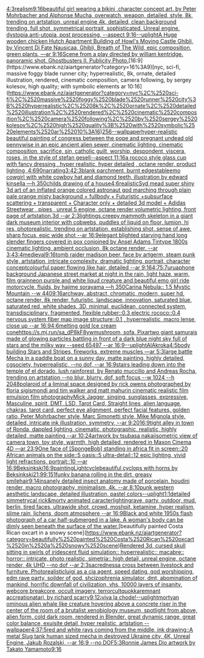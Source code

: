 [4:3](https://www.ebank.nz/aiartgenerator?category=4%3A3)[realism](https://www.ebank.nz/aiartgenerator?category=realism)[9:16](https://www.ebank.nz/aiartgenerator?category=9%3A16)[beautiful girl wearing a bikini ,character concept art, by Peter Mohrbacher and Alphonse Mucha, overwatch, weapon, detailed, style, 8k, trending on artstation, unreal engine 4k, detailed, clean background trending, full shot, symmetrical portrait, sophisticated, Unreal engine, dystopia,anti-utopia, post processing, --aspect 9:16](https://www.ebank.nz/aiartgenerator?category=beautiful%2520girl%2520wearing%2520a%2520bikini%2520%2Ccharacter%2520concept%2520art%2C%2520by%2520Peter%2520Mohrbacher%2520and%2520Alphonse%2520Mucha%2C%2520overwatch%2C%2520weapon%2C%2520detailed%2C%2520style%2C%25208k%2C%2520trending%2520on%2520artstation%2C%2520unreal%2520engine%25204k%2C%2520detailed%2C%2520clean%2520background%2520trending%2C%2520full%2520shot%2C%2520symmetrical%2520portrait%2C%2520sophisticated%2C%2520Unreal%2520engine%2C%2520dystopia%2Canti-utopia%2C%2520post%2520processing%2C%2520--aspect%25209%3A16)[--uplight](https://www.ebank.nz/aiartgenerator?category=--uplight)[A Huge wooden chicken Hutch Apartment Building of Howl's Moving Castle Ghibli, by Vincent Di Fate Nausicaa, Ghibli, Breath of The Wild, epic composition, green plants, —ar 9:16](https://www.ebank.nz/aiartgenerator?category=A%2520Huge%2520wooden%2520chicken%2520Hutch%2520Apartment%2520Building%2520of%2520Howl%27s%2520Moving%2520Castle%2520Ghibli%2C%2520by%2520Vincent%2520Di%2520Fate%2520Nausicaa%2C%2520Ghibli%2C%2520Breath%2520of%2520The%2520Wild%2C%2520epic%2520composition%2C%2520green%2520plants%2C%2520%E2%80%94ar%25209%3A16)[Scene from a play directed by william kentridge. panoramic shot. Ghostbusters II. Publicity Photo.](https://www.ebank.nz/aiartgenerator?category=Scene%2520from%2520a%2520play%2520directed%2520by%2520william%2520kentridge.%2520panoramic%2520shot.%2520Ghostbusters%2520II.%2520Publicity%2520Photo.)[16:9](https://www.ebank.nz/aiartgenerator?category=16%3A9)[nyc, sci-fi, massive foggy blade runner city; hyperrealistic, 8k, ornate, detailed illustration, rendered, cinematic composition, camera following, by sergey kolesov, high quality; with symbolic elements ar 10:16](https://www.ebank.nz/aiartgenerator?category=nyc%2C%2520sci-fi%2C%2520massive%2520foggy%2520blade%2520runner%2520city%3B%2520hyperrealistic%2C%25208k%2C%2520ornate%2C%2520detailed%2520illustration%2C%2520rendered%2C%2520cinematic%2520composition%2C%2520camera%2520following%2C%2520by%2520sergey%2520kolesov%2C%2520high%2520quality%3B%2520with%2520symbolic%2520elements%2520ar%252010%3A16)[256](https://www.ebank.nz/aiartgenerator?category=256)[--wallpaper](https://www.ebank.nz/aiartgenerator?category=--wallpaper)[hyper-realistic beautiful painting of congress between the pope and pregnant undead old pennywise in an epic ancient alien sewer, cinematic lighting, cinematic composition, sacrifice, sin, catholic guilt, worship, despondent, viscera, roses, in the style of stefan gesell--aspect 11:16](https://www.ebank.nz/aiartgenerator?category=hyper-realistic%2520beautiful%2520painting%2520of%2520congress%2520between%2520the%2520pope%2520and%2520pregnant%2520undead%2520old%2520pennywise%2520in%2520an%2520epic%2520ancient%2520alien%2520sewer%2C%2520cinematic%2520lighting%2C%2520cinematic%2520composition%2C%2520sacrifice%2C%2520sin%2C%2520catholic%2520guilt%2C%2520worship%2C%2520despondent%2C%2520viscera%2C%2520roses%2C%2520in%2520the%2520style%2520of%2520stefan%2520gesell--aspect%252011%3A16)[a rococo style glass cup with fancy dressing , hyper realistic, hyper detailed , octane render, product lighting ,](https://www.ebank.nz/aiartgenerator?category=a%2520rococo%2520style%2520glass%2520cup%2520with%2520fancy%2520dressing%2520%2C%2520hyper%2520realistic%2C%2520hyper%2520detailed%2520%2C%2520octane%2520render%2C%2520product%2520lighting%2520%2C)[4:6](https://www.ebank.nz/aiartgenerator?category=4%3A6)[90](https://www.ebank.nz/aiartgenerator?category=90)[narrating](https://www.ebank.nz/aiartgenerator?category=narrating)[3:4](https://www.ebank.nz/aiartgenerator?category=3%3A4)[2:3](https://www.ebank.nz/aiartgenerator?category=2%3A3)[blank parchment, burnt edges](https://www.ebank.nz/aiartgenerator?category=blank%2520parchment%2C%2520burnt%2520edges)[table](https://www.ebank.nz/aiartgenerator?category=table)[emo cowgirl with white cowboy hat and diamond teeth, illustration by edward kinsella —h 350](https://www.ebank.nz/aiartgenerator?category=emo%2520cowgirl%2520with%2520white%2520cowboy%2520hat%2520and%2520diamond%2520teeth%2C%2520illustration%2520by%2520edward%2520kinsella%2520%E2%80%94h%2520350)[childs drawing of a house](https://www.ebank.nz/aiartgenerator?category=childs%2520drawing%2520of%2520a%2520house)[4:6](https://www.ebank.nz/aiartgenerator?category=4%3A6)[realistic](https://www.ebank.nz/aiartgenerator?category=realistic)[Syd mead super shiny 3d art of an inflated orange colored astronaut god marching through plain pale orange misty background + fullbody + Futuristic +subsurface scattering + transparent + Character only + detailed 3d model + Adidas Streetwear , pipes , unreal 5 engine, octane render,volumetric lighting, front page of artstation,3d --ar 2:3](https://www.ebank.nz/aiartgenerator?category=Syd%2520mead%2520super%2520shiny%25203d%2520art%2520of%2520an%2520inflated%2520orange%2520colored%2520astronaut%2520god%2520marching%2520through%2520plain%2520pale%2520orange%2520misty%2520background%2520%2B%2520fullbody%2520%2B%2520Futuristic%2520%2Bsubsurface%2520scattering%2520%2B%2520transparent%2520%2B%2520Character%2520only%2520%2B%2520detailed%25203d%2520model%2520%2B%2520Adidas%2520Streetwear%2520%2C%2520pipes%2520%2C%2520unreal%25205%2520engine%2C%2520octane%2520render%2Cvolumetric%2520lighting%2C%2520front%2520page%2520of%2520artstation%2C3d%2520--ar%25202%3A3)[lightings,creepy,](https://www.ebank.nz/aiartgenerator?category=lightings%2Ccreepy%2C)[mammoth skeleton in a giant dark museum interior with cobwebs, puddles of liquid on floor,  lumion, hi res, photorealistic, trending on artstation, establishing shot, sense of awe, sharp focus, epic wide shot --ar  16:9](https://www.ebank.nz/aiartgenerator?category=mammoth%2520skeleton%2520in%2520a%2520giant%2520dark%2520museum%2520interior%2520with%2520cobwebs%2C%2520puddles%2520of%2520liquid%2520on%2520floor%2C%2520%2520lumion%2C%2520hi%2520res%2C%2520photorealistic%2C%2520trending%2520on%2520artstation%2C%2520establishing%2520shot%2C%2520sense%2520of%2520awe%2C%2520sharp%2520focus%2C%2520epic%2520wide%2520shot%2520--ar%2520%252016%3A9)[elegant blighted starving hand long slender fingers covered in pox conjoined by Ansel Adams Tintype 1800s cinematic lighting, ambient occlusion, 8k octane render, --ar 3:4](https://www.ebank.nz/aiartgenerator?category=elegant%2520blighted%2520starving%2520hand%2520long%2520slender%2520fingers%2520covered%2520in%2520pox%2520conjoined%2520by%2520Ansel%2520Adams%2520Tintype%25201800s%2520cinematic%2520lighting%2C%2520ambient%2520occlusion%2C%25208k%2520octane%2520render%2C%2520--ar%25203%3A4)[3:4](https://www.ebank.nz/aiartgenerator?category=3%3A4)[medieval](https://www.ebank.nz/aiartgenerator?category=medieval)[9:16](https://www.ebank.nz/aiartgenerator?category=9%3A16)[tomb raider madison beer, face by artgerm, steam punk style, artstation, intricate complexity, dramatic lighting, portrait, character concept](https://www.ebank.nz/aiartgenerator?category=tomb%2520raider%2520madison%2520beer%2C%2520face%2520by%2520artgerm%2C%2520steam%2520punk%2520style%2C%2520artstation%2C%2520intricate%2520complexity%2C%2520dramatic%2520lighting%2C%2520portrait%2C%2520character%2520concept)[colourful paper flowing like hair, detailed --ar 9:16](https://www.ebank.nz/aiartgenerator?category=colourful%2520paper%2520flowing%2520like%2520hair%2C%2520detailed%2520--ar%25209%3A16)[4:7](https://www.ebank.nz/aiartgenerator?category=4%3A7)[5:7](https://www.ebank.nz/aiartgenerator?category=5%3A7)[urua](https://www.ebank.nz/aiartgenerator?category=urua)[phone background Japanese street market at night in the rain, light haze, warm, film grain](https://www.ebank.nz/aiartgenerator?category=phone%2520background%2520Japanese%2520street%2520market%2520at%2520night%2520in%2520the%2520rain%2C%2520light%2520haze%2C%2520warm%2C%2520film%2520grain)[neon purple and white liqud creature and beautiful emo girl ride motorcycle, fluids, by hajime sorayama —h 350](https://www.ebank.nz/aiartgenerator?category=neon%2520purple%2520and%2520white%2520liqud%2520creature%2520and%2520beautiful%2520emo%2520girl%2520ride%2520motorcycle%2C%2520fluids%2C%2520by%2520hajime%2520sorayama%2520%E2%80%94h%2520350)[Carina Nebula:: 1.5 Mystic Mountain --w 440](https://www.ebank.nz/aiartgenerator?category=Carina%2520Nebula%3A%3A%25201.5%2520Mystic%2520Mountain%2520--w%2520440)[9:16](https://www.ebank.nz/aiartgenerator?category=9%3A16)[archway, abstract, chromatic, modern, super hd, octane render, 8k render, futuristic, landscape, innovation, saturated blue, saturated red, white shades, 3D, minimal, euclidean, connected system, transdisciplinary, fragmented, flexible rubber::0.3 electric rococo::0.4 nervous system fiber map image structure::0.1 , hyperrealistic, macro lense, close up --ar 16:9](https://www.ebank.nz/aiartgenerator?category=archway%2C%2520abstract%2C%2520chromatic%2C%2520modern%2C%2520super%2520hd%2C%2520octane%2520render%2C%25208k%2520render%2C%2520futuristic%2C%2520landscape%2C%2520innovation%2C%2520saturated%2520blue%2C%2520saturated%2520red%2C%2520white%2520shades%2C%25203D%2C%2520minimal%2C%2520euclidean%2C%2520connected%2520system%2C%2520transdisciplinary%2C%2520fragmented%2C%2520flexible%2520rubber%3A%3A0.3%2520electric%2520rococo%3A%3A0.4%2520nervous%2520system%2520fiber%2520map%2520image%2520structure%3A%3A0.1%2520%2C%2520hyperrealistic%2C%2520macro%2520lense%2C%2520close%2520up%2520--ar%252016%3A9)[4:6](https://www.ebank.nz/aiartgenerator?category=4%3A6)[melting gold Ice cream cone](https://www.ebank.nz/aiartgenerator?category=melting%2520gold%2520Ice%2520cream%2520cone)[<https://s.mj.run/sa_dP8kF8yw>](https://www.ebank.nz/aiartgenerator?category=%3Chttps%3A//s.mj.run/sa_dP8kF8yw%3E)[mushroom, sofa, Pixar](https://www.ebank.nz/aiartgenerator?category=mushroom%2C%2520sofa%2C%2520Pixar)[two giant samurais made of glowing particles battling in front of a dark blue night sky full of stars and the milky way --seed 65497 --ar 16:9](https://www.ebank.nz/aiartgenerator?category=two%2520giant%2520samurais%2520made%2520of%2520glowing%2520particles%2520battling%2520in%2520front%2520of%2520a%2520dark%2520blue%2520night%2520sky%2520full%2520of%2520stars%2520and%2520the%2520milky%2520way%2520--seed%252065497%2520--ar%252016%3A9)[--uplight](https://www.ebank.nz/aiartgenerator?category=--uplight)[AlAkroka](https://www.ebank.nz/aiartgenerator?category=AlAkroka)[4:5](https://www.ebank.nz/aiartgenerator?category=4%3A5)[body building Stars and Stripes, fireworks, extreme muscles —ar 5:3](https://www.ebank.nz/aiartgenerator?category=body%2520building%2520Stars%2520and%2520Stripes%2C%2520fireworks%2C%2520extreme%2520muscles%2520%E2%80%94ar%25205%3A3)[large battle Mecha in a paddle boat on a sunny day, matte painting, highly detailed, cgsociety, hyperrealistic, --no dof, --ar 16:9](https://www.ebank.nz/aiartgenerator?category=large%2520battle%2520Mecha%2520in%2520a%2520paddle%2520boat%2520on%2520a%2520sunny%2520day%2C%2520matte%2520painting%2C%2520highly%2520detailed%2C%2520cgsociety%2C%2520hyperrealistic%2C%2520--no%2520dof%2C%2520--ar%252016%3A9)[stairs leading down into the temple of el dorado, lush rainforest, by Renato muccillo and Andreas Rocha, trending on artstation --no blur, blurry, dof, soft focus --w 1024 --h 2048](https://www.ebank.nz/aiartgenerator?category=stairs%2520leading%2520down%2520into%2520the%2520temple%2520of%2520el%2520dorado%2C%2520lush%2520rainforest%2C%2520by%2520Renato%2520muccillo%2520and%2520Andreas%2520Rocha%2C%2520trending%2520on%2520artstation%2520--no%2520blur%2C%2520blurry%2C%2520dof%2C%2520soft%2520focus%2520--w%25201024%2520--h%25202048)[polaroid of a liminal space designed by rick owens photographed by floria sigismondi and tim walker  and matt mahurin cinematic realistic film emulsion film photography](https://www.ebank.nz/aiartgenerator?category=polaroid%2520of%2520a%2520liminal%2520space%2520designed%2520by%2520rick%2520owens%2520photographed%2520by%2520floria%2520sigismondi%2520and%2520tim%2520walker%2520%2520and%2520matt%2520mahurin%2520cinematic%2520realistic%2520film%2520emulsion%2520film%2520photography)[Mick Jagger, singing, sunglasses, expressive, Masculine, spirit, DMT, LSD, Tarot Card, Straight lines, alien language, chakras, tarot card, perfect eye alignment, perfect facial features, golden ratio, Peter Mohrbacher style, Marc Simonetti style, Mike Mignola style, detailed, intricate ink illustration, symmetry, --ar 9:20](https://www.ebank.nz/aiartgenerator?category=Mick%2520Jagger%2C%2520singing%2C%2520sunglasses%2C%2520expressive%2C%2520Masculine%2C%2520spirit%2C%2520DMT%2C%2520LSD%2C%2520Tarot%2520Card%2C%2520Straight%2520lines%2C%2520alien%2520language%2C%2520chakras%2C%2520tarot%2520card%2C%2520perfect%2520eye%2520alignment%2C%2520perfect%2520facial%2520features%2C%2520golden%2520ratio%2C%2520Peter%2520Mohrbacher%2520style%2C%2520Marc%2520Simonetti%2520style%2C%2520Mike%2520Mignola%2520style%2C%2520detailed%2C%2520intricate%2520ink%2520illustration%2C%2520symmetry%2C%2520--ar%25209%3A20)[16:9](https://www.ebank.nz/aiartgenerator?category=16%3A9)[tight alley in town of Ronda, dappled lighting, cinematic, photographic, realistic, highly detailed, matte painting --ar 10:24](https://www.ebank.nz/aiartgenerator?category=tight%2520alley%2520in%2520town%2520of%2520Ronda%2C%2520dappled%2520lighting%2C%2520cinematic%2C%2520photographic%2C%2520realistic%2C%2520highly%2520detailed%2C%2520matte%2520painting%2520--ar%252010%3A24)[artwork by tsubasa nakai](https://www.ebank.nz/aiartgenerator?category=artwork%2520by%2520tsubasa%2520nakai)[isometric view of camera town, toy style, warmth, high detailed, rendered in Maxon Cinema 4D —ar 23:9](https://www.ebank.nz/aiartgenerator?category=isometric%2520view%2520of%2520camera%2520town%2C%2520toy%2520style%2C%2520warmth%2C%2520high%2520detailed%2C%2520rendered%2520in%2520Maxon%2520Cinema%25204D%2520%E2%80%94ar%252023%3A9)[One face of [SpongeBob] standing in africa fit in screen::20 African animals on the side::5 oasis::5 ultra-detail::12 epic lighting, vivid light refractions, portrait::10 —ar 16:9](https://www.ebank.nz/aiartgenerator?category=One%2520face%2520of%2520%5BSpongeBob%5D%2520standing%2520in%2520africa%2520fit%2520in%2520screen%3A%3A20%2520African%2520animals%2520on%2520the%2520side%3A%3A5%2520oasis%3A%3A5%2520ultra-detail%3A%3A12%2520epic%2520lighting%2C%2520vivid%2520light%2520refractions%2C%2520portrait%3A%3A10%2520%E2%80%94ar%252016%3A9)[Beksinkski](https://www.ebank.nz/aiartgenerator?category=Beksinkski)[16:9](https://www.ebank.nz/aiartgenerator?category=16%3A9)[painting](https://www.ebank.nz/aiartgenerator?category=painting)[Lightcycle](https://www.ebank.nz/aiartgenerator?category=Lightcycle)[beautiful cyclops with horns by Beksinkski](https://www.ebank.nz/aiartgenerator?category=beautiful%2520cyclops%2520with%2520horns%2520by%2520Beksinkski)[21:9](https://www.ebank.nz/aiartgenerator?category=21%3A9)[9:15](https://www.ebank.nz/aiartgenerator?category=9%3A15)[1](https://www.ebank.nz/aiartgenerator?category=1)[funky banana rolling in the dirt, greasy smile](https://www.ebank.nz/aiartgenerator?category=funky%2520banana%2520rolling%2520in%2520the%2520dirt%2C%2520greasy%2520smile)[hair](https://www.ebank.nz/aiartgenerator?category=hair)[](https://www.ebank.nz/aiartgenerator?category=)[9:14](https://www.ebank.nz/aiartgenerator?category=9%3A14)[insanely detailed insect anatomy made of porcelain, houdini render, macro photography, minimalism, 4k. --ar 8:10](https://www.ebank.nz/aiartgenerator?category=insanely%2520detailed%2520insect%2520anatomy%2520made%2520of%2520porcelain%2C%2520houdini%2520render%2C%2520macro%2520photography%2C%2520minimalism%2C%25204k.%2520--ar%25208%3A10)[punk western aesthetic landscape, detailed illustration, pastel colors](https://www.ebank.nz/aiartgenerator?category=punk%2520western%2520aesthetic%2520landscape%2C%2520detailed%2520illustration%2C%2520pastel%2520colors)[--uplight](https://www.ebank.nz/aiartgenerator?category=--uplight)[1:1](https://www.ebank.nz/aiartgenerator?category=1%3A1)[detailed simmetrycal rick&morty animated caracter](https://www.ebank.nz/aiartgenerator?category=detailed%2520simmetrycal%2520rick%26morty%2520animated%2520caracter)[lighting](https://www.ebank.nz/aiartgenerator?category=lighting)[rave, party, outdoor, mud, berlin, tired faces, ultrawide shot, crowd, moshpit, ketamine, hyper realism, slime rain, lichens, doom atmosphere --ar 16:9](https://www.ebank.nz/aiartgenerator?category=rave%2C%2520party%2C%2520outdoor%2C%2520mud%2C%2520berlin%2C%2520tired%2520faces%2C%2520ultrawide%2520shot%2C%2520crowd%2C%2520moshpit%2C%2520ketamine%2C%2520hyper%2520realism%2C%2520slime%2520rain%2C%2520lichens%2C%2520doom%2520atmosphere%2520--ar%252016%3A9)[Black and white 1950s flash photograph of a car half-submerged in a lake. A woman's body can be dimly seen beneath the surface of the water.](https://www.ebank.nz/aiartgenerator?category=Black%2520and%2520white%25201950s%2520flash%2520photograph%2520of%2520a%2520car%2520half-submerged%2520in%2520a%2520lake.%2520A%2520woman%27s%2520body%2520can%2520be%2520dimly%2520seen%2520beneath%2520the%2520surface%2520of%2520the%2520water.)[beautifully painted Costa Rican oxcart in a snowy scene](https://www.ebank.nz/aiartgenerator?category=beautifully%2520painted%2520Costa%2520Rican%2520oxcart%2520in%2520a%2520snowy%2520scene)[Rendered 3d, cursed skull sitting in swirls of iridescent fluid simulation:: hyperrealistic:: macabre:: horror:: intricate, photo realistic, simetría:: high detail, unreal engine, octane render, 4k UHD --no dof --ar 2:3](https://www.ebank.nz/aiartgenerator?category=Rendered%25203d%2C%2520cursed%2520skull%2520sitting%2520in%2520swirls%2520of%2520iridescent%2520fluid%2520simulation%3A%3A%2520hyperrealistic%3A%3A%2520macabre%3A%3A%2520horror%3A%3A%2520intricate%2C%2520photo%2520realistic%2C%2520simetr%C3%ADa%3A%3A%2520high%2520detail%2C%2520unreal%2520engine%2C%2520octane%2520render%2C%25204k%2520UHD%2520--no%2520dof%2520--ar%25202%3A3)[sacredness](https://www.ebank.nz/aiartgenerator?category=sacredness)[a cross between livestock and furniture. Photorealistic](https://www.ebank.nz/aiartgenerator?category=a%2520cross%2520between%2520livestock%2520and%2520furniture.%2520Photorealistic)[luigi as a cia agent, speed dating, god worshipping, edm rave party, soilder of god, shcizophrenia simulator, dmt, abomination of mankind, horrific downfall of civilization, vhs, 10000 layers of insanity, webcore,breakcore, occult imagery, terrorcult](https://www.ebank.nz/aiartgenerator?category=luigi%2520as%2520a%2520cia%2520agent%2C%2520speed%2520dating%2C%2520god%2520worshipping%2C%2520edm%2520rave%2520party%2C%2520soilder%2520of%2520god%2C%2520shcizophrenia%2520simulator%2C%2520dmt%2C%2520abomination%2520of%2520mankind%2C%2520horrific%2520downfall%2520of%2520civilization%2C%2520vhs%2C%252010000%2520layers%2520of%2520insanity%2C%2520webcore%2Cbreakcore%2C%2520occult%2520imagery%2C%2520terrorcult)[quokka](https://www.ebank.nz/aiartgenerator?category=quokka)[remnant accreation](https://www.ebank.nz/aiartgenerator?category=remnant%2520accreation)[atari, by richard scarry](https://www.ebank.nz/aiartgenerator?category=atari%2C%2520by%2520richard%2520scarry)[9:12](https://www.ebank.nz/aiartgenerator?category=9%3A12)[¡viva la chode!](https://www.ebank.nz/aiartgenerator?category=%C2%A1viva%2520la%2520chode%21)[--uplight](https://www.ebank.nz/aiartgenerator?category=--uplight)[morty](https://www.ebank.nz/aiartgenerator?category=morty)[an ominous alien whale like creature hovering above a concrete riser in the center of the room of a brutalist xenobiology museum,  spotlight from above, alien form, cold dark room, rendered in Blender, great dynamic range, great color balance, exuisite detail, hyper realistic, artstation --wallpaper](https://www.ebank.nz/aiartgenerator?category=an%2520ominous%2520alien%2520whale%2520like%2520creature%2520hovering%2520above%2520a%2520concrete%2520riser%2520in%2520the%2520center%2520of%2520the%2520room%2520of%2520a%2520brutalist%2520xenobiology%2520museum%2C%2520%2520spotlight%2520from%2520above%2C%2520alien%2520form%2C%2520cold%2520dark%2520room%2C%2520rendered%2520in%2520Blender%2C%2520great%2520dynamic%2520range%2C%2520great%2520color%2520balance%2C%2520exuisite%2520detail%2C%2520hyper%2520realistic%2C%2520artstation%2520--wallpaper)[4:3](https://www.ebank.nz/aiartgenerator?category=4%3A3)[7:5](https://www.ebank.nz/aiartgenerator?category=7%3A5)[red and white rays coming from the middle, ink drawing](https://www.ebank.nz/aiartgenerator?category=red%2520and%2520white%2520rays%2520coming%2520from%2520the%2520middle%2C%2520ink%2520drawing)[::](https://www.ebank.nz/aiartgenerator?category=%3A%3A)[A metal Slug tank human sized mecha in destroyed Ukraine city, 4K, Unreal Engine, Jakub Rozalski, --ar 16:9 --no DOF](https://www.ebank.nz/aiartgenerator?category=A%2520metal%2520Slug%2520tank%2520human%2520sized%2520mecha%2520in%2520destroyed%2520Ukraine%2520city%2C%25204K%2C%2520Unreal%2520Engine%2C%2520Jakub%2520Rozalski%2C%2520--ar%252016%3A9%2520--no%2520DOF)[5:3](https://www.ebank.nz/aiartgenerator?category=5%3A3)[Ronnie James Dio artwork by Takato Yamamoto](https://www.ebank.nz/aiartgenerator?category=Ronnie%2520James%2520Dio%2520artwork%2520by%2520Takato%2520Yamamoto)[9:16](https://www.ebank.nz/aiartgenerator?category=9%3A16)